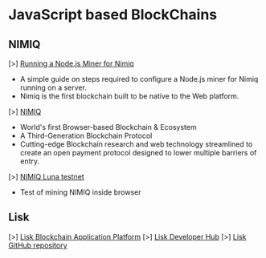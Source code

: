 [//]: # (mdlinkc v0)
# JavaScript based BlockChains

## NIMIQ

\[\>\] [Running a Node.js Miner for Nimiq](https://nimiq.community/2018/04/14/setting-up-nodejs_miner.html)
  - A simple guide on steps required to configure a Node.js miner for Nimiq running on a server.
  - Nimiq is the first blockchain built to be native to the Web platform.

\[\>\] [NIMIQ](https://nimiq.com/)
  - World's first Browser-based Blockchain & Ecosystem
  - A Third-Generation Blockchain Protocol
  - Cutting-edge Blockchain research and web technology streamlined to create an open
    payment protocol designed to lower multiple barriers of entry.

\[\>\] [NIMIQ Luna testnet](https://miner.nimiq.com/)
  - Test of mining NIMIQ inside browser

## Lisk

\[\>\] [Lisk Blockchain Application Platform](https://lisk.io/)
\[\>\] [Lisk Developer Hub](https://docs.lisk.io/docs)
\[\>\] [Lisk GitHub repository](https://github.com/LiskHQ/lisk)
